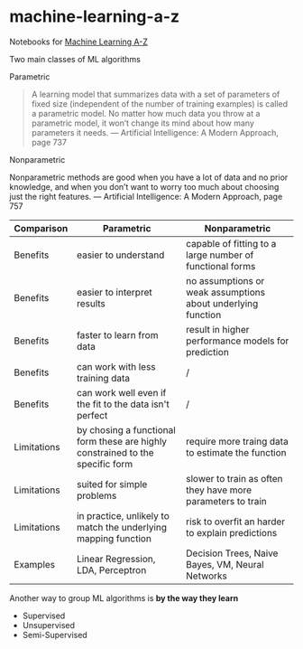 # machine-learning-a-z
Notebooks for [Machine Learning A-Z](https://www.youtube.com/playlist?list=PLclhPfG31KRExnNovDGE-ipPpKp9nRe2V)

Two main classes of ML algorithms

Parametric

> A learning model that summarizes data with a set of parameters of fixed size (independent of the number of training examples) is called a parametric model. No matter how much data you throw at a parametric model, it won’t change its mind
about how many parameters it needs. — Artificial Intelligence: A Modern Approach, page 737

Nonparametric

>
Nonparametric methods are good when you have a lot of data and no prior knowledge, and when you don’t want to worry too much about choosing just the right features. — Artificial Intelligence: A Modern Approach, page 757

Comparison  | Parametric | Nonparametric
----------  | ----------- | ---------------
Benefits    | easier to understand | capable of fitting to a large number of functional forms
Benefits    | easier to interpret results | no assumptions or weak assumptions about underlying function
Benefits    | faster to learn from data | result in higher performance models for prediction
Benefits    | can work with less training data | /
Benefits    | can work well even if the fit to the data isn't perfect |  /
Limitations | by chosing a functional form these are highly constrained to the specific form | require more traing data to estimate the function
Limitations | suited for simple problems | slower to train as often they have more parameters to train
Limitations | in practice, unlikely to match the underlying mapping function | risk to overfit an harder to explain predictions
Examples | Linear Regression, LDA, Perceptron | Decision Trees, Naive Bayes, VM, Neural Networks 

Another way to group ML algorithms is **by the way they learn**

- Supervised
- Unsupervised
- Semi-Supervised

